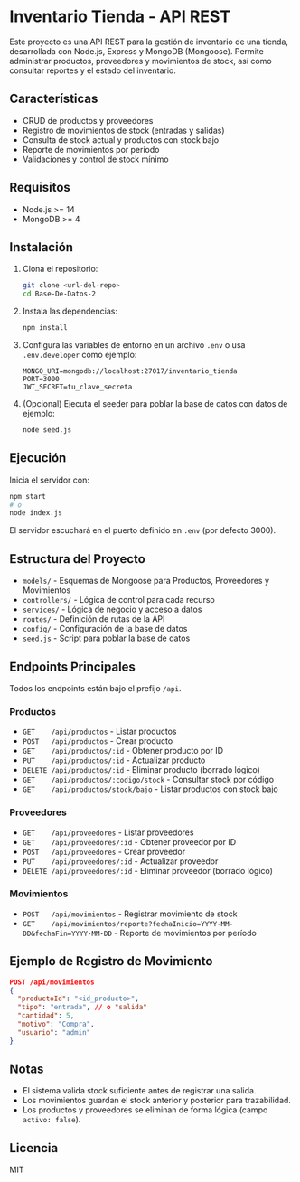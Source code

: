 
# Inventario Tienda - API REST

Este proyecto es una API REST para la gestión de inventario de una tienda, desarrollada con Node.js, Express y MongoDB (Mongoose). Permite administrar productos, proveedores y movimientos de stock, así como consultar reportes y el estado del inventario.

## Características

- CRUD de productos y proveedores
- Registro de movimientos de stock (entradas y salidas)
- Consulta de stock actual y productos con stock bajo
- Reporte de movimientos por período
- Validaciones y control de stock mínimo

## Requisitos

- Node.js >= 14
- MongoDB >= 4

## Instalación

1. Clona el repositorio:
   ```bash
   git clone <url-del-repo>
   cd Base-De-Datos-2
   ```
2. Instala las dependencias:
   ```bash
   npm install
   ```
3. Configura las variables de entorno en un archivo `.env` o usa `.env.developer` como ejemplo:
   ```env
   MONGO_URI=mongodb://localhost:27017/inventario_tienda
   PORT=3000
   JWT_SECRET=tu_clave_secreta
   ```
4. (Opcional) Ejecuta el seeder para poblar la base de datos con datos de ejemplo:
   ```bash
   node seed.js
   ```

## Ejecución

Inicia el servidor con:
```bash
npm start
# o
node index.js
```
El servidor escuchará en el puerto definido en `.env` (por defecto 3000).

## Estructura del Proyecto

- `models/` - Esquemas de Mongoose para Productos, Proveedores y Movimientos
- `controllers/` - Lógica de control para cada recurso
- `services/` - Lógica de negocio y acceso a datos
- `routes/` - Definición de rutas de la API
- `config/` - Configuración de la base de datos
- `seed.js` - Script para poblar la base de datos

## Endpoints Principales

Todos los endpoints están bajo el prefijo `/api`.

### Productos
- `GET    /api/productos` - Listar productos
- `POST   /api/productos` - Crear producto
- `GET    /api/productos/:id` - Obtener producto por ID
- `PUT    /api/productos/:id` - Actualizar producto
- `DELETE /api/productos/:id` - Eliminar producto (borrado lógico)
- `GET    /api/productos/:codigo/stock` - Consultar stock por código
- `GET    /api/productos/stock/bajo` - Listar productos con stock bajo

### Proveedores
- `GET    /api/proveedores` - Listar proveedores
- `GET    /api/proveedores/:id` - Obtener proveedor por ID
- `POST   /api/proveedores` - Crear proveedor
- `PUT    /api/proveedores/:id` - Actualizar proveedor
- `DELETE /api/proveedores/:id` - Eliminar proveedor (borrado lógico)

### Movimientos
- `POST   /api/movimientos` - Registrar movimiento de stock
- `GET    /api/movimientos/reporte?fechaInicio=YYYY-MM-DD&fechaFin=YYYY-MM-DD` - Reporte de movimientos por período

## Ejemplo de Registro de Movimiento

```json
POST /api/movimientos
{
  "productoId": "<id_producto>",
  "tipo": "entrada", // o "salida"
  "cantidad": 5,
  "motivo": "Compra",
  "usuario": "admin"
}
```

## Notas

- El sistema valida stock suficiente antes de registrar una salida.
- Los movimientos guardan el stock anterior y posterior para trazabilidad.
- Los productos y proveedores se eliminan de forma lógica (campo `activo: false`).

## Licencia

MIT
